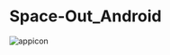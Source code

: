 # Space-Out_Android


![appicon](https://github.com/user-attachments/assets/4f9779d2-2e84-4dbb-a341-d9507a0d991a)
